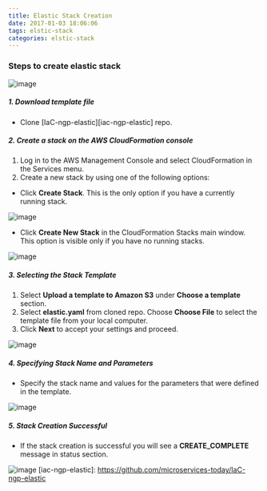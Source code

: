 ```yaml
---
title: Elastic Stack Creation
date: 2017-01-03 18:06:06
tags: elstic-stack
categories: elstic-stack
---
```


### Steps to create elastic stack
![image](/images/elastic-stack/elastic-stack.png)
##### 1. Download template file
- Clone [IaC-ngp-elastic][iac-ngp-elastic] repo.

##### 2. Create a stack on the AWS CloudFormation console
1. Log in to the AWS Management Console and select CloudFormation in the Services menu.
2. Create a new stack by using one of the following options:
 - Click **Create Stack**. This is the only option if you have a currently running stack.

![image](/images/elastic-stack/console-create-stack-button.png)
 - Click **Create New Stack** in the CloudFormation Stacks main window. This option is visible only if you have no running stacks.

![image](/images/elastic-stack/console-create-stack-button1.png)

##### 3. Selecting the Stack Template
1. Select **Upload a template to Amazon S3** under **Choose a template** section.
2. Select **elastic.yaml** from cloned repo. Choose **Choose File** to select the template file from your local computer.
3. Click **Next** to accept your settings and proceed.

![image](/images/elastic-stack/select-template.png)

##### 4. Specifying Stack Name and Parameters
- Specify the stack name and values for the parameters that were defined in the template.

![image](/images/elastic-stack/parameters.png)

##### 5. Stack Creation Successful
- If the stack creation is successful you will see a **CREATE_COMPLETE** message in status section.

![image](/images/elastic-stack/creation-completed.png)
[iac-ngp-elastic]: <https://github.com/microservices-today/IaC-ngp-elastic>